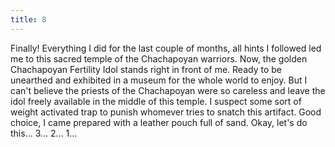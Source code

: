 ```yaml
---
title: 8
---
```


Finally!
Everything I did for the last couple of months, all hints I followed led me to this sacred temple of the Chachapoyan warriors.
Now, the golden Chachapoyan Fertility Idol stands right in front of me.
Ready to be unearthed and exhibited in a museum for the whole world to enjoy.
But I can't believe the priests of the Chachapoyan were so careless and leave the idol freely available in the middle of this temple.
I suspect some sort of weight activated trap to punish whomever tries to snatch this artifact.
Good choice, I came prepared with a leather pouch full of sand. Okay, let's do this&hellip; 3&hellip; 2&hellip; 1&hellip;
